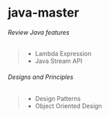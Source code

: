 # java-master
###### Review Java features
> - Lambda Expression
> - Java Stream API
>
###### Designs and Principles
> - Design Patterns
> - Object Oriented Design
